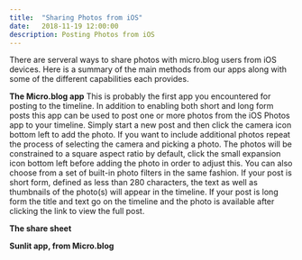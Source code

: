 ```yaml
---
title:  "Sharing Photos from iOS"
date:   2018-11-19 12:00:00
description: Posting Photos from iOS
---
```


There are serveral ways to share photos with micro.blog users from iOS devices. Here is a summary of the main methods from our apps along with some of the different capabilities each provides.

**The Micro.blog app** This is probably the first app you encountered for posting to the timeline. In addition to enabling both short and long form posts this app can be used to post one or more photos from the iOS Photos app to your timeline. Simply start a new post and then click the camera icon bottom left to add the photo. If you want to include additional photos repeat the process of selecting the camera and picking a photo. The photos will be constrained to a square aspect ratio by default, click the small expansion icon bottom left before adding the photo in order to adjust this. You can also choose from a set of built-in photo filters in the same fashion. If your post is short form, defined as less than 280 characters, the text as well as thumbnails of the photo(s) will appear in the timeline. If your post is long form the title and text go on the timeline and the photo is available after clicking the link to view the full post.

**The share sheet**


**Sunlit app, from Micro.blog**

